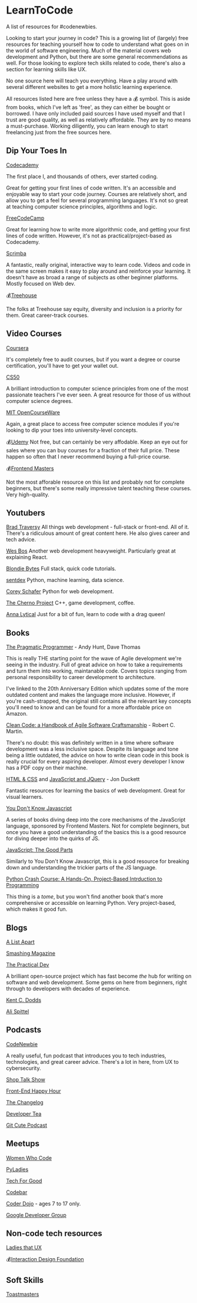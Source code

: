 # LearnToCode
A list of resources for #codenewbies. 

Looking to start your journey in code? This is a growing list of (largely) free resources for teaching yourself how to code to understand what goes on in the world of software engineering. Much of the material covers web development and Python, but there are some general recommendations as well. For those looking to explore tech skills related to code, there's also a section for learning skills like UX. 

No one source here will teach you everything. Have a play around with several different websites to get a more holistic learning experience.

All resources listed here are free unless they have a :moneybag: symbol. This is aside from books, which I've left as 'free', as they can either be bought or borrowed.  I have only included paid sources I have used myself and that I trust are good quality, as well as relatively affordable. They are by no means a must-purchase. Working diligently, you can learn enough to start freelancing just from the free sources here. 

## Dip Your Toes In

[Codecademy](https://www.codecademy.com/) 

The first place I, and thousands of others, ever started coding.  

Great for getting your first lines of code written. It's an accessible and enjoyable way to start your code journey. Courses are relatively short, and allow you to get a feel for several programming languages. It's not so great at teaching computer science principles, algorithms and logic. 

[FreeCodeCamp](https://www.freecodecamp.org/)

Great for learning how to write more algorithmic code, and getting your first lines of code written. However, it's not as practical/project-based as Codecademy. 

[Scrimba](https://scrimba.com/)

A fantastic, really original, interactive way to learn code. Videos and code in the same screen makes it easy to play around and reinforce your learning.  It doesn't have as broad a range of subjects as other beginner platforms. Mostly focused on Web dev.

:moneybag:[Treehouse](https://teamtreehouse.com/)

The folks at Treehouse say equity, diversity and inclusion is a priority for them. Great career-track courses.

## Video Courses

[Coursera](https://www.coursera.org/)

It's completely free to audit courses, but if you want a degree or course certification, you'll have to get your wallet out.

[CS50](https://www.youtube.com/channel/UCcabW7890RKJzL968QWEykA)

A brilliant introduction to computer science principles from one of the most passionate teachers I've ever seen. A great resource for those of us without computer science degrees. 

[MIT OpenCourseWare](https://ocw.mit.edu/)

Again, a great place to access free computer science modules if you're looking to dip your toes into university-level concepts. 

:moneybag:[Udemy](https://www.udemy.com/) 
Not free, but can certainly be very affodable. Keep an eye out for sales where you can buy courses for a fraction of their full price. These happen so often that I never recommend buying a full-price course.

:moneybag:[Frontend Masters](https://frontendmasters.com/)

Not the most afforable resource on this list and probably not for complete beginners, but there's some really impressive talent teaching these courses. Very high-quality.


## Youtubers
[Brad Traversy](https://www.youtube.com/user/TechGuyWeb)
All things web development - full-stack or front-end. All of it. There's a ridiculous amount of great content here. He also gives career and tech advice. 

[Wes Bos](https://www.youtube.com/user/wesbos)
Another web development heavyweight. Particularly great at explaining React.

[Blondie Bytes](https://www.youtube.com/channel/UC4DwZ2VXM2KWtzHjVk9M_xg)
Full stack, quick code tutorials.

[sentdex](https://www.youtube.com/sentdex)
Python, machine learning, data science.

[Corey Schafer](https://www.youtube.com/user/schafer5)
Python for web development. 

[The Cherno Project](https://www.youtube.com/user/TheChernoProject)
C++, game development, coffee.

[Anna Lytical](https://www.youtube.com/channel/UCK-XsdHry-tJ2IsNOHTGdcA)
Just for a bit of fun, learn to code with a drag queen!

## Books

[The Pragmatic Programmer](https://pragprog.com/book/tpp20/the-pragmatic-programmer-20th-anniversary-edition) - Andy Hunt, Dave Thomas

This is really THE starting point for the wave of Agile development we're seeing in the industry. Full of great advice on how to take a requirements and turn them into working, maintanable code. Covers topics ranging from personal responsibility to career development to architecture. 

I've linked to the 20th Anniversary Edition which updates some of the more outdated content and makes the language more inclusive. However, if you're cash-strapped, the original still contains all the relevant key concepts you'll need to know and can be found for a more affordable price on Amazon.

[Clean Code: a Handbook of Agile Software Craftsmanship](https://www.amazon.co.uk/Clean-Code-Handbook-Software-Craftsmanship/dp/0132350882/) - Robert C. Martin.

There's no doubt: this was definitely written in a time where software development was a less inclusive space. Despite its language and tone being a little outdated, the advice on how to write clean code in this book is really crucial for every aspiring developer. Almost every developer I know has a PDF copy on their machine. 

[HTML & CSS](http://www.htmlandcssbook.com/) and [JavaScript and JQuery](http://javascriptbook.com/) - Jon Duckett

Fantastic resources for learning the basics of web development. Great for visual learners.

[You Don't Know Javascript](https://github.com/getify/You-Dont-Know-JS)

A series of books diving deep into the core mechanisms of the JavaScript language, sponsored by Frontend Masters. Not for complete beginners, but once you have a good understanding of the basics this is a good resource for diving deeper into the quirks of JS. 

[JavaScript: The Good Parts](https://github.com/NorthPaulo/research/blob/master/Frontend-books%26research/JavaScript%20-%20The%20Good%20Parts%20-%20Douglas%20Crockford%20-%20May%202008.pdf)

Similarly to You Don't Know Javascript, this is a good resource for breaking down and understanding the trickier parts of the JS language. 

[Python Crash Course: A Hands-On, Project-Based Intrduction to Programming](https://www.amazon.co.uk/Python-Crash-Course-Hands-Project-Based-ebook/dp/B018UXJ9RI)

This thing is a *tome*, but you won't find another book that's more comprehensive or accessible on learning Python. Very project-based, which makes it good fun.

## Blogs
[A List Apart](https://alistapart.com/)

[Smashing Magazine](https://www.smashingmagazine.com/)

[The Practical Dev](https://dev.to/)

A brilliant open-source project which has fast become *the* hub for writing on software and web development. Some gems on here from beginners, right through to developers with decades of experience.

[Kent C. Dodds](https://kentcdodds.com/blog/)

[Ali Spittel](https://www.alispit.tel/)

## Podcasts

[CodeNewbie](https://www.codenewbie.org/podcast)

A really useful, fun podcast that introduces you to tech industries, technologies, and great career advice. There's a lot in here, from UX to cybersecurity. 

[Shop Talk Show](https://shoptalkshow.com/)

[Front-End Happy Hour](https://frontendhappyhour.com/)

[The Changelog](https://changelog.com/podcast)

[Developer Tea](https://spec.fm/podcasts/developer-tea)

[Git Cute Podcast](https://gitcutepodcast.com/)

## Meetups

[Women Who Code](https://www.womenwhocode.com/)

[PyLadies](https://www.pyladies.com/)

[Tech For Good](https://tech-for-good-near-you.herokuapp.com/)

[Codebar](https://codebar.io/)

[Coder Dojo](https://coderdojo.com/) - ages 7 to 17 only.

[Google Developer Group](https://developers.google.com/community/gdg)

## Non-code tech resources

[Ladies that UX](https://www.ladiesthatux.com/)

:moneybag:[Interaction Design Foundation](https://www.interaction-design.org/)

## Soft Skills

[Toastmasters](https://www.toastmasters.org/)
